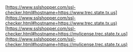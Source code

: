 [https://www.sslshopper.com/ssl-checker.html#hostname=https://www.trec.state.tx.us](https://www.sslshopper.com/ssl-checker.html#hostname=https://www.trec.state.tx.us)  
[https://www.sslshopper.com/ssl-checker.html#hostname=https://mylicense.trec.state.tx.us](https://www.sslshopper.com/ssl-checker.html#hostname=https://mylicense.trec.state.tx.us)  
